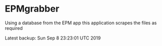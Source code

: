 # EPMgrabber
Using a database from the EPM app this application scrapes the files as required


Latest backup: Sun Sep 8 23:23:01 UTC 2019
